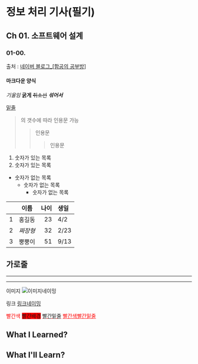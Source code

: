 # 정보 처리 기사(필기)
## Ch 01. 소프트웨어 설계 
### 01-00. 
출처 : [네이버 블로그_[함공의 공부방]](https://m.blog.naver.com/wook2124)

#### 마크다운 양식
*기울임*
**굵게**
~~취소선~~
**_섞어서_**

<u>밑줄</u>

>의 갯수에 따라 인용문 가능
>>인용문
>>>인용문

1. 숫자가 있는 목록
2. 숫자가 있는 목록
- 숫자가 없는 목록
    - 숫자가 없는 목록
        - 숫자가 없는 목록

| | 이름 | 나이 | 생일 |
| :-: | :-: | -: | :- |
| 1 | 홍길동 | 23 | 4/2 |
| 2 | *짜장형* | 32 | 2/23|
| 3 | 뿡뿡이 | 51 | 9/13 |

가로줄
---
___
***

이미지
![이미지네이밍](url경로)

링크
[링크네이밍](url경로)

<span style="color: red">빨간색</span>
<span style="background-color: red">빨간배경</span>
<span style="text-decoration: underline; text-decoration-color: red;">빨간밑줄</span>
<span style="color: red; text-decoration: underline;">빨간색빨간밑줄</span>

## What I Learned?

## What I'll Learn?